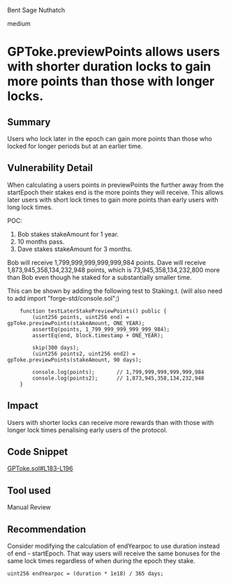 Bent Sage Nuthatch

medium

# GPToke.previewPoints allows users with shorter duration locks to gain more points than those with longer locks.
## Summary
Users who lock later in the epoch can gain more points than those who locked for longer periods but at an earlier time.

## Vulnerability Detail
When calculating a users points in previewPoints the further away from the startEpoch their stakes end is the more points they will receive. This allows later users with short lock times to gain more points than early users with long lock times.

POC:
1. Bob stakes stakeAmount for 1 year.
2.  10 months pass.
3. Dave stakes stakeAmount for 3 months.

Bob will receive   1,799,999,999,999,999,984 points.
Dave will receive 1,873,945,358,134,232,948 points, which is 73,945,358,134,232,800 more than Bob even though he staked for a substantially smaller time.

This can be shown by adding the following test to Staking.t. (will also need to add import "forge-std/console.sol";)
```Solidity
    function testLaterStakePreviewPoints() public {
        (uint256 points, uint256 end) = gpToke.previewPoints(stakeAmount, ONE_YEAR);
        assertEq(points, 1_799_999_999_999_999_984);
        assertEq(end, block.timestamp + ONE_YEAR);

        skip(300 days);
        (uint256 points2, uint256 end2) = gpToke.previewPoints(stakeAmount, 90 days);

        console.log(points);       // 1,799,999,999,999,999,984
        console.log(points2);      // 1,873,945,358,134,232,948
    }
```

## Impact
Users with shorter locks  can receive more rewards than with those with longer lock times penalising early users of the protocol.

## Code Snippet
[GPToke.sol#L183-L196](https://github.com/sherlock-audit/2023-06-tokemak/blob/main/v2-core-audit-2023-07-14/src/staking/GPToke.sol#L183-L196)

## Tool used
Manual Review

## Recommendation
Consider modifying the calculation of endYearpoc to use duration instead of end - startEpoch. That way users will receive the same bonuses for the same lock times regardless of when during the epoch they stake.
```Solidity
uint256 endYearpoc = (duration * 1e18) / 365 days;
```